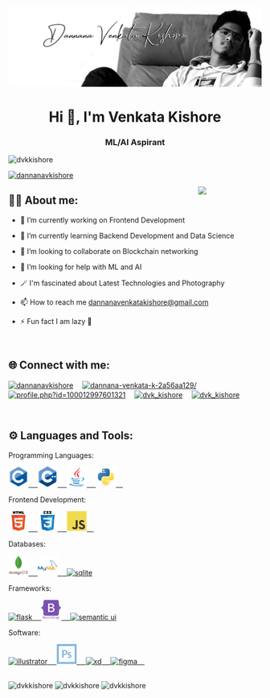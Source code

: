 <img src="https://github.com/dvkkishore/dvkkishore/blob/main/Untitled-1.jpg?raw=true">
<h1 align="center">Hi 👋, I'm Venkata Kishore</h1>
<h3 align="center">ML/AI Aspirant</h3>

<p align="left"> <img src="https://komarev.com/ghpvc/?username=dvkkishore&label=Profile%20views&color=0e75b6&style=flat" alt="dvkkishore" /> </p>

<p align="left"> <a href="https://twitter.com/dannanavkishore" target="blank"><img src="https://img.shields.io/twitter/follow/dannanavkishore?logo=twitter&style=for-the-badge" alt="dannanavkishore" /></a> </p>

<img align="right" src="https://media4.giphy.com/media/VekcnHOwOI5So/giphy.gif" width=25% >

<h2 align="left">👨‍💻 About me:</h3>

- 🔭 I’m currently working on Frontend Development

- 🌱 I’m currently learning Backend Development and Data Science

- 👯 I’m looking to collaborate on Blockchain networking

- 🤝 I’m looking for help with ML and AI

- 🪄 I'm fascinated about Latest Technologies and Photography

- 📫 How to reach me dannanavenkatakishore@gmail.com

- ⚡ Fun fact I am lazy 🦥
 </br>
<h2 align="left">🌐 Connect with me:</h3>
<p align="left">
<a href="https://twitter.com/dannanavkishore" target="blank"><img align="center" src="https://raw.githubusercontent.com/rahuldkjain/github-profile-readme-generator/master/src/images/icons/Social/twitter.svg" alt="dannanavkishore" height="30" width="40" /></a>&emsp;
<a href="https://linkedin.com/in/dannana-venkata-k-2a56aa129/" target="blank"><img align="center" src="https://raw.githubusercontent.com/rahuldkjain/github-profile-readme-generator/master/src/images/icons/Social/linked-in-alt.svg" alt="dannana-venkata-k-2a56aa129/" height="30" width="40" /></a>&emsp;
<a href="https://fb.com/profile.php?id=100012997601321" target="blank"><img align="center" src="https://raw.githubusercontent.com/rahuldkjain/github-profile-readme-generator/master/src/images/icons/Social/facebook.svg" alt="profile.php?id=100012997601321" height="30" width="40" /></a>&emsp;
<a href="https://instagram.com/dvk_kishore" target="blank"><img align="center" src="https://raw.githubusercontent.com/rahuldkjain/github-profile-readme-generator/master/src/images/icons/Social/instagram.svg" alt="dvk_kishore" height="30" width="40" /></a>&emsp;
<a href="https://www.codechef.com/users/dvk_kishore" target="blank"><img align="center" src="https://cdn.jsdelivr.net/npm/simple-icons@3.1.0/icons/codechef.svg" alt="dvk_kishore" height="30" width="40" /></a>
</p>
</br>
<h2 align="left">⚙️ Languages and Tools:</h3>

<p align="left"><p>Programming Languages:</p>
<a href="https://www.cprogramming.com/" target="_blank" rel="noreferrer">
    <img src="https://raw.githubusercontent.com/devicons/devicon/master/icons/c/c-original.svg" alt="c" width="40" height="40"/>&emsp;
  </a>
  <a href="https://www.w3schools.com/cpp/" target="_blank" rel="noreferrer"> 
    <img src="https://raw.githubusercontent.com/devicons/devicon/master/icons/cplusplus/cplusplus-original.svg" alt="cplusplus" width="40" height="40"/>&emsp; 
  </a>
  <a href="https://www.java.com" target="_blank" rel="noreferrer">
    <img src="https://raw.githubusercontent.com/devicons/devicon/master/icons/java/java-original.svg" alt="java" width="40" height="40"/>&emsp;
  </a>
  <a href="https://www.python.org" target="_blank" rel="noreferrer">
  <img src="https://raw.githubusercontent.com/devicons/devicon/master/icons/python/python-original.svg" alt="python" width="40" height="40"/>&emsp; 
</a>
</p>
 
<p align="left"><p>Frontend Development:</p>
  <a href="https://www.w3.org/html/" target="_blank" rel="noreferrer"> 
   <img src="https://raw.githubusercontent.com/devicons/devicon/master/icons/html5/html5-original-wordmark.svg" alt="html5" width="40" height="40"/>&emsp;
  </a>
  <a href="https://www.w3schools.com/css/" target="_blank" rel="noreferrer"> 
    <img src="https://raw.githubusercontent.com/devicons/devicon/master/icons/css3/css3-original-wordmark.svg" alt="css3" width="40" height="40"/>&emsp; 
  </a>
  <a href="https://developer.mozilla.org/en-US/docs/Web/JavaScript" target="_blank" rel="noreferrer"> 
    <img src="https://raw.githubusercontent.com/devicons/devicon/master/icons/javascript/javascript-original.svg" alt="javascript" width="40" height="40"/>&emsp;
  </a>
 </p>
 
 <p align="left"><p>Databases:</p>
  <a href="https://www.mongodb.com/" target="_blank" rel="noreferrer"> 
   <img src="https://raw.githubusercontent.com/devicons/devicon/master/icons/mongodb/mongodb-original-wordmark.svg" alt="mongodb" width="40" height="40"/>&emsp; 
 </a> 
 <a href="https://www.mysql.com/" target="_blank" rel="noreferrer">
  <img src="https://raw.githubusercontent.com/devicons/devicon/master/icons/mysql/mysql-original-wordmark.svg" alt="mysql" width="40" height="40"/>&emsp; 
 </a>
 <a href="https://www.sqlite.org/" target="_blank" rel="noreferrer"> 
 <img src="https://www.vectorlogo.zone/logos/sqlite/sqlite-icon.svg" alt="sqlite" width="40" height="40"/> 
 </a>
 </p>
 
 <p align="left"><p>Frameworks:</p>
  <a href="https://flask.palletsprojects.com/" target="_blank" rel="noreferrer"> <img src="https://www.vectorlogo.zone/logos/pocoo_flask/pocoo_flask-icon.svg" alt="flask" width="40" height="40"/>&emsp; </a>
  <a href="https://getbootstrap.com" target="_blank" rel="noreferrer"> <img src="https://raw.githubusercontent.com/devicons/devicon/master/icons/bootstrap/bootstrap-plain-wordmark.svg" alt="bootstrap" width="40" height="40"/>&emsp; </a>
  <a href="https://semantic-ui.com/" target="_blank" rel="noreferrer"> <img src="https://semantic-ui.com/images/logo.png" alt="semantic ui" width="40" height="40"/> </a>
 </p>
 
 <p align="left"><p>Software:</p>
 <a href="https://www.adobe.com/in/products/illustrator.html" target="_blank" rel="noreferrer">
    <img src="https://www.vectorlogo.zone/logos/adobe_illustrator/adobe_illustrator-icon.svg" alt="illustrator" width="40" height="40"/>&emsp; 
  </a>
  <a href="https://www.photoshop.com/en" target="_blank" rel="noreferrer">
  <img src="https://raw.githubusercontent.com/devicons/devicon/master/icons/photoshop/photoshop-line.svg" alt="photoshop" width="40" height="40"/>&emsp; 
</a>  
<a href="https://www.adobe.com/products/xd.html" target="_blank" rel="noreferrer">
  <img src="https://cdn.worldvectorlogo.com/logos/adobe-xd.svg" alt="xd" width="40" height="40"/>&emsp; 
</a>
  <a href="https://www.figma.com/" target="_blank" rel="noreferrer"> 
    <img src="https://www.vectorlogo.zone/logos/figma/figma-icon.svg" alt="figma" width="40" height="40"/>&emsp; 
  </a>
 </p>

</br>
<div>
 <img width=26% src="https://github-readme-stats.vercel.app/api/top-langs?username=dvkkishore&show_icons=true&locale=en&layout=compact" alt="dvkkishore">

<img width=33% src="https://github-readme-stats.vercel.app/api?username=dvkkishore&show_icons=true&locale=en" alt="dvkkishore">

<img width=33% src="https://github-readme-streak-stats.herokuapp.com/?user=dvkkishore&" alt="dvkkishore">
</div>
